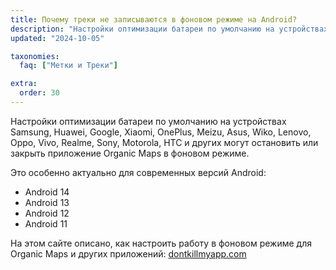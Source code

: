 ```yaml
---
title: Почему треки не записываются в фоновом режиме на Android?
description: "Настройки оптимизации батареи по умолчанию на устройствах Samsung, Huawei, Google, Xiaomi, OnePlus, Meizu, Asus, Wiko, Lenovo, Oppo, Vivo, Realme, Sony, Motorola, HTC и других могут остановить или убить приложение Organic Maps в фоновом режиме."
updated: "2024-10-05"

taxonomies:
  faq: ["Метки и Треки"]

extra:
  order: 30
---
```


Настройки оптимизации батареи по умолчанию на устройствах Samsung, Huawei, Google, Xiaomi, OnePlus, Meizu, Asus, Wiko, Lenovo, Oppo, Vivo, Realme, Sony, Motorola, HTC и других могут остановить или закрыть приложение Organic Maps в фоновом режиме.

Это особенно актуально для современных версий Android:
- Android 14
- Android 13
- Android 12
- Android 11

На этом сайте описано, как настроить работу в фоновом режиме для Organic Maps и других приложений: [dontkillmyapp.com](https://dontkillmyapp.com)
